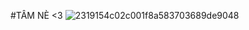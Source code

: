 
#TÂM NÈ <3
![2319154c02c001f8a583703689de9048](https://github.com/user-attachments/assets/69d471e0-e7be-4271-9f87-df1c2bb1a05a)
